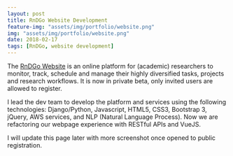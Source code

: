 ```yaml
---
layout: post
title: RnDGo Website Development
feature-img: "assets/img/portfolio/website.png"
img: "assets/img/portfolio/website.png"
date: 2018-02-17
tags: [RnDGo, website development]
---
```


The [RnDGo Website](https://www.rndgo.com/) is an online platform for (academic) researchers to monitor, track, schedule and manage their highly diversified tasks, projects and research workflows. It is now in private beta, only invited users are allowed to register.

I lead the dev team to develop the platform and services using the following technologies: Django/Python, Javascript, HTML5, CSS3, Bootstrap 3, jQuery, AWS services, and NLP (Natural Language Process). Now we are refactoring our webpage experience with RESTful APIs and VueJS.

I will update this page later with more screenshot once opened to public registration.
